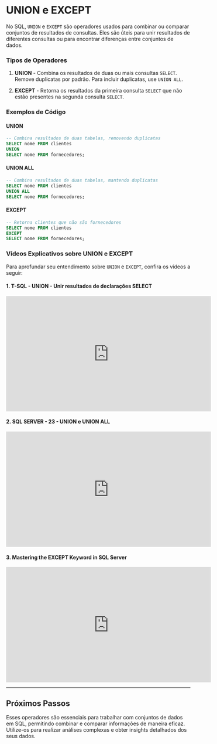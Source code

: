# UNION e EXCEPT

No SQL, `UNION` e `EXCEPT` são operadores usados para combinar ou comparar conjuntos de resultados de consultas. Eles são úteis para unir resultados de diferentes consultas ou para encontrar diferenças entre conjuntos de dados.

### Tipos de Operadores

1. **UNION** - Combina os resultados de duas ou mais consultas `SELECT`. Remove duplicatas por padrão. Para incluir duplicatas, use `UNION ALL`.

2. **EXCEPT** - Retorna os resultados da primeira consulta `SELECT` que não estão presentes na segunda consulta `SELECT`.

### Exemplos de Código

#### UNION

```sql
-- Combina resultados de duas tabelas, removendo duplicatas
SELECT nome FROM clientes
UNION
SELECT nome FROM fornecedores;
```

#### UNION ALL

```sql
-- Combina resultados de duas tabelas, mantendo duplicatas
SELECT nome FROM clientes
UNION ALL
SELECT nome FROM fornecedores;
```

#### EXCEPT

```sql
-- Retorna clientes que não são fornecedores
SELECT nome FROM clientes
EXCEPT
SELECT nome FROM fornecedores;
```

### Vídeos Explicativos sobre UNION e EXCEPT

Para aprofundar seu entendimento sobre `UNION` e `EXCEPT`, confira os vídeos a seguir:

#### 1. T-SQL - UNION - Unir resultados de declarações SELECT

<iframe width="560" height="315" src="https://www.youtube.com/embed/3DzTn4Ff5Mg?si=RVXil40Lie3yhjtQ" title="YouTube video player" frameborder="0" allow="accelerometer; autoplay; clipboard-write; encrypted-media; gyroscope; picture-in-picture; web-share" referrerpolicy="strict-origin-when-cross-origin" allowfullscreen></iframe>

#### 2. SQL SERVER - 23 - UNION e UNION ALL

<iframe width="560" height="315" src="https://www.youtube.com/embed/wLwGM60yevA?si=Y_F5iI2xU9c1wYf2" title="YouTube video player" frameborder="0" allow="accelerometer; autoplay; clipboard-write; encrypted-media; gyroscope; picture-in-picture; web-share" referrerpolicy="strict-origin-when-cross-origin" allowfullscreen></iframe>

#### 3. Mastering the EXCEPT Keyword in SQL Server

<iframe width="560" height="315" src="https://www.youtube.com/embed/95Gsa4tIjlw?si=63HTXMCvYCPMmoMA" title="YouTube video player" frameborder="0" allow="accelerometer; autoplay; clipboard-write; encrypted-media; gyroscope; picture-in-picture; web-share" referrerpolicy="strict-origin-when-cross-origin" allowfullscreen></iframe>

---

## Próximos Passos

Esses operadores são essenciais para trabalhar com conjuntos de dados em SQL, permitindo combinar e comparar informações de maneira eficaz. Utilize-os para realizar análises complexas e obter insights detalhados dos seus dados.
